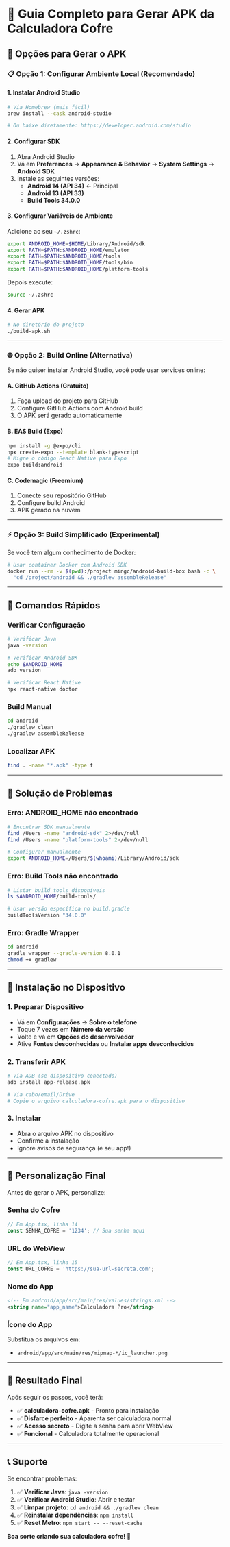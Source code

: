 # 📱 Guia Completo para Gerar APK da Calculadora Cofre

## 🎯 Opções para Gerar o APK

### 📋 Opção 1: Configurar Ambiente Local (Recomendado)

#### 1. Instalar Android Studio
```bash
# Via Homebrew (mais fácil)
brew install --cask android-studio

# Ou baixe diretamente: https://developer.android.com/studio
```

#### 2. Configurar SDK
1. Abra Android Studio
2. Vá em **Preferences** → **Appearance & Behavior** → **System Settings** → **Android SDK**
3. Instale as seguintes versões:
   - **Android 14 (API 34)** ← Principal
   - **Android 13 (API 33)**
   - **Build Tools 34.0.0**

#### 3. Configurar Variáveis de Ambiente
Adicione ao seu `~/.zshrc`:
```bash
export ANDROID_HOME=$HOME/Library/Android/sdk
export PATH=$PATH:$ANDROID_HOME/emulator
export PATH=$PATH:$ANDROID_HOME/tools
export PATH=$PATH:$ANDROID_HOME/tools/bin
export PATH=$PATH:$ANDROID_HOME/platform-tools
```

Depois execute:
```bash
source ~/.zshrc
```

#### 4. Gerar APK
```bash
# No diretório do projeto
./build-apk.sh
```

---

### 🌐 Opção 2: Build Online (Alternativa)

Se não quiser instalar Android Studio, você pode usar services online:

#### A. GitHub Actions (Gratuito)
1. Faça upload do projeto para GitHub
2. Configure GitHub Actions com Android build
3. O APK será gerado automaticamente

#### B. EAS Build (Expo)
```bash
npm install -g @expo/cli
npx create-expo --template blank-typescript
# Migre o código React Native para Expo
expo build:android
```

#### C. Codemagic (Freemium)
1. Conecte seu repositório GitHub
2. Configure build Android
3. APK gerado na nuvem

---

### ⚡ Opção 3: Build Simplificado (Experimental)

Se você tem algum conhecimento de Docker:

```bash
# Usar container Docker com Android SDK
docker run --rm -v $(pwd):/project mingc/android-build-box bash -c \
  "cd /project/android && ./gradlew assembleRelease"
```

---

## 🔧 Comandos Rápidos

### Verificar Configuração
```bash
# Verificar Java
java -version

# Verificar Android SDK
echo $ANDROID_HOME
adb version

# Verificar React Native
npx react-native doctor
```

### Build Manual
```bash
cd android
./gradlew clean
./gradlew assembleRelease
```

### Localizar APK
```bash
find . -name "*.apk" -type f
```

---

## 🐛 Solução de Problemas

### Erro: ANDROID_HOME não encontrado
```bash
# Encontrar SDK manualmente
find /Users -name "android-sdk" 2>/dev/null
find /Users -name "platform-tools" 2>/dev/null

# Configurar manualmente
export ANDROID_HOME=/Users/$(whoami)/Library/Android/sdk
```

### Erro: Build Tools não encontrado
```bash
# Listar build tools disponíveis
ls $ANDROID_HOME/build-tools/

# Usar versão específica no build.gradle
buildToolsVersion "34.0.0"
```

### Erro: Gradle Wrapper
```bash
cd android
gradle wrapper --gradle-version 8.0.1
chmod +x gradlew
```

---

## 📲 Instalação no Dispositivo

### 1. Preparar Dispositivo
- Vá em **Configurações** → **Sobre o telefone**
- Toque 7 vezes em **Número da versão**
- Volte e vá em **Opções do desenvolvedor**
- Ative **Fontes desconhecidas** ou **Instalar apps desconhecidos**

### 2. Transferir APK
```bash
# Via ADB (se dispositivo conectado)
adb install app-release.apk

# Via cabo/email/Drive
# Copie o arquivo calculadora-cofre.apk para o dispositivo
```

### 3. Instalar
- Abra o arquivo APK no dispositivo
- Confirme a instalação
- Ignore avisos de segurança (é seu app!)

---

## 🔐 Personalização Final

Antes de gerar o APK, personalize:

### Senha do Cofre
```typescript
// Em App.tsx, linha 14
const SENHA_COFRE = '1234'; // Sua senha aqui
```

### URL do WebView
```typescript
// Em App.tsx, linha 15
const URL_COFRE = 'https://sua-url-secreta.com';
```

### Nome do App
```xml
<!-- Em android/app/src/main/res/values/strings.xml -->
<string name="app_name">Calculadora Pro</string>
```

### Ícone do App
Substitua os arquivos em:
- `android/app/src/main/res/mipmap-*/ic_launcher.png`

---

## 🎉 Resultado Final

Após seguir os passos, você terá:
- ✅ **calculadora-cofre.apk** - Pronto para instalação
- ✅ **Disfarce perfeito** - Aparenta ser calculadora normal
- ✅ **Acesso secreto** - Digite a senha para abrir WebView
- ✅ **Funcional** - Calculadora totalmente operacional

---

## 📞 Suporte

Se encontrar problemas:

1. ✅ **Verificar Java**: `java -version`
2. ✅ **Verificar Android Studio**: Abrir e testar
3. ✅ **Limpar projeto**: `cd android && ./gradlew clean`
4. ✅ **Reinstalar dependências**: `npm install`
5. ✅ **Reset Metro**: `npm start -- --reset-cache`

**Boa sorte criando sua calculadora cofre! 🔐** 